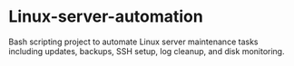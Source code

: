 # Linux-server-automation
Bash scripting project to automate Linux server maintenance tasks including updates, backups, SSH setup, log cleanup, and disk monitoring.
